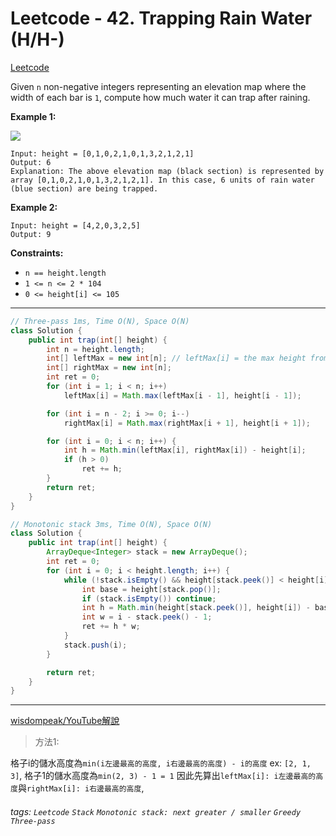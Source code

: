 # Leetcode - 42. Trapping Rain Water (H/H-)

[Leetcode](https://leetcode.com/problems/trapping-rain-water/description/)

Given `n` non-negative integers representing an elevation map where the width of each bar is `1`, compute how much water it can trap after raining.

**Example 1:**

![](https://assets.leetcode.com/uploads/2018/10/22/rainwatertrap.png)
```
Input: height = [0,1,0,2,1,0,1,3,2,1,2,1]
Output: 6
Explanation: The above elevation map (black section) is represented by array [0,1,0,2,1,0,1,3,2,1,2,1]. In this case, 6 units of rain water (blue section) are being trapped.
```
**Example 2:**
```
Input: height = [4,2,0,3,2,5]
Output: 9
```
**Constraints:**

-   `n == height.length`
-   `1 <= n <= 2 * 104`
-   `0 <= height[i] <= 105`

---

```java
// Three-pass 1ms, Time O(N), Space O(N)
class Solution {
    public int trap(int[] height) {
        int n = height.length;
        int[] leftMax = new int[n]; // leftMax[i] = the max height from 0 to i - 1
        int[] rightMax = new int[n];
        int ret = 0;
        for (int i = 1; i < n; i++)
            leftMax[i] = Math.max(leftMax[i - 1], height[i - 1]);

        for (int i = n - 2; i >= 0; i--)
            rightMax[i] = Math.max(rightMax[i + 1], height[i + 1]);

        for (int i = 0; i < n; i++) {
            int h = Math.min(leftMax[i], rightMax[i]) - height[i];
            if (h > 0)
                ret += h;
        }
        return ret;
    }
}
```

```java
// Monotonic stack 3ms, Time O(N), Space O(N)
class Solution {
    public int trap(int[] height) {
        ArrayDeque<Integer> stack = new ArrayDeque();
        int ret = 0;
        for (int i = 0; i < height.length; i++) {
            while (!stack.isEmpty() && height[stack.peek()] < height[i]) {
                int base = height[stack.pop()];
                if (stack.isEmpty()) continue;
                int h = Math.min(height[stack.peek()], height[i]) - base;
                int w = i - stack.peek() - 1;
                ret += h * w;
            }
            stack.push(i);
        }

        return ret;
    }
}
```

---

[wisdompeak/YouTube解說](https://www.youtube.com/watch?v=LArMcFpCK-M)

> 方法1:

格子i的儲水高度為`min(i左邊最高的高度, i右邊最高的高度) - i的高度`
ex: `[2, 1, 3]`, 格子1的儲水高度為`min(2, 3) - 1 = 1`
因此先算出`leftMax[i]: i左邊最高的高度`與`rightMax[i]: i右邊最高的高度`, 


###### tags: `Leetcode` `Stack` `Monotonic stack: next greater / smaller` `Greedy` `Three-pass`